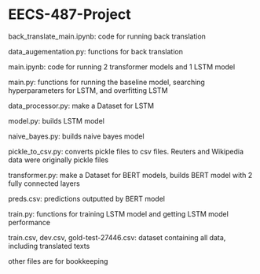 # EECS-487-Project

back_translate_main.ipynb: code for running back translation

data_augementation.py: functions for back translation

main.ipynb: code for running 2 transformer models and 1 LSTM model

main.py: functions for running the baseline model, searching hyperparameters for LSTM, and overfitting LSTM

data_processor.py: make a Dataset for LSTM

model.py: builds LSTM model

naive_bayes.py: builds naive bayes model

pickle_to_csv.py: converts pickle files to csv files. Reuters and Wikipedia data were originally pickle files

transformer.py: make a Dataset for BERT models, builds BERT model with 2 fully connected layers

preds.csv: predictions outputted by BERT model

train.py: functions for training LSTM model and getting LSTM model performance

train.csv, dev.csv, gold-test-27446.csv: dataset containing all data, including translated texts

other files are for bookkeeping


